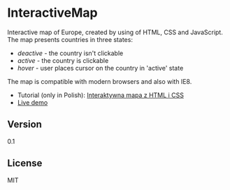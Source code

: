 InteractiveMap
==============

Interactive map of Europe, created by using of HTML, CSS and JavaScript. The map presents countries in three states:

  - _deactive_ - the country isn't clickable
  - _active_ - the country is clickable
  - _hover_ - user places cursor on the country in 'active' state

The map is compatible with modern browsers and also with IE8.

  - Tutorial (only in Polish):
[Interaktywna mapa z HTML i CSS](http://blog.kamilbrenk.pl/interaktywna-mapa-z-html-i-css/)
  - [Live demo](http://blog.kamilbrenk.pl/examples/map/)

Version
-
0.1


License
-
MIT
